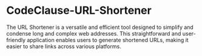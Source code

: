 # CodeClause-URL-Shortener
The URL Shortener is a versatile and efficient tool designed to simplify and condense long and complex web addresses. This straightforward and user-friendly application enables users to generate shortened URLs, making it easier to share links across various platforms.
